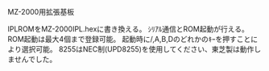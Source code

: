 MZ-2000用拡張基板

IPLROMをMZ-2000IPL.hexに書き換える。
ｼﾘｱﾙ通信とROM起動が行える。
ROM起動は最大4個まで登録可能。
起動時に/,A,B,Dのどれかのｷｰを押すことにより選択可能。
8255はNEC制(UPD8255)を使用してください、東芝製は動作しませんでした。

